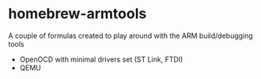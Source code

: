 homebrew-armtools
=================

A couple of formulas created to play around with the ARM build/debugging tools

* OpenOCD with minimal drivers set (ST Link, FTDI)
* QEMU


